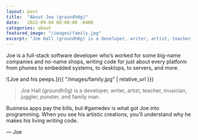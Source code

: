 ```yaml
---
layout: post
title:  "About Joe (groundh0g)"
date:   2022-09-04 00:00:00 -0400
categories: about
featured_image: "/images/family.jpg"
excerpt: "Joe Hall (groundh0g) is a developer, writer, artist, teacher, musician, juggler, punster, and family man. Business apps pay the bills, but #gamedev is what got Joe into programming. When you see his artistic creations, you’ll understand why he makes his living writing code."
---
```


Joe is a full-stack software developer who’s worked for some big-name companies and no-name shops, writing code for just about every platform from phones to embedded systems, to desktops, to servers, and more.

![Joe and his peeps.]({{ "/images/family.jpg" | relative_url }})

> Joe Hall (groundh0g) is a developer, writer, artist, teacher, musician, juggler, punster, and family man.

Business apps pay the bills, but #gamedev is what got Joe into programming. When you see his artistic creations, you’ll understand why he makes his living writing code.

&mdash; Joe
